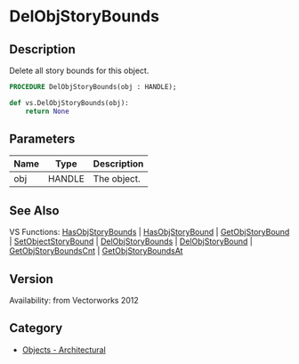 # DelObjStoryBounds

## Description
Delete all story bounds for this object.

```pascal
PROCEDURE DelObjStoryBounds(obj : HANDLE);
```

```python
def vs.DelObjStoryBounds(obj):
    return None
```

## Parameters
|Name|Type|Description|
|---|---|---|
|obj|HANDLE|The object.|

## See Also
VS Functions:
[HasObjStoryBounds](HasObjStoryBounds.md) 
| [HasObjStoryBound](HasObjStoryBound.md) 
| [GetObjStoryBound](GetObjStoryBound.md) 
| [SetObjectStoryBound](SetObjectStoryBound.md) 
| [DelObjStoryBounds](DelObjStoryBounds.md) 
| [DelObjStoryBound](DelObjStoryBound.md) 
| [GetObjStoryBoundsCnt](GetObjStoryBoundsCnt.md) 
| [GetObjStoryBoundsAt](GetObjStoryBoundsAt.md)

## Version
Availability: from Vectorworks 2012

## Category
* [Objects - Architectural](../Categories/Objects%20-%20Architectural.md)
